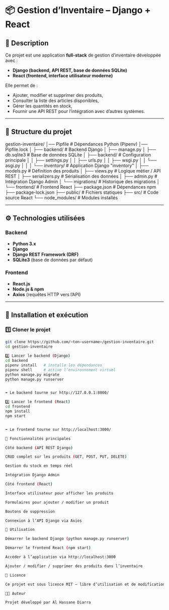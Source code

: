 # 📦 Gestion d’Inventaire – Django + React

## 📌 Description

Ce projet est une application **full-stack** de gestion d’inventaire développée avec :  
- **Django (backend, API REST, base de données SQLite)**  
- **React (frontend, interface utilisateur moderne)**  

Elle permet de :  
- Ajouter, modifier et supprimer des produits,  
- Consulter la liste des articles disponibles,  
- Gérer les quantités en stock,  
- Fournir une API REST pour l’intégration avec d’autres systèmes.  

---

## 📂 Structure du projet

gestion-inventaire/
│── Pipfile # Dépendances Python (Pipenv)
│── Pipfile.lock
│
├── backend/ # Backend Django
│ ├── manage.py
│ ├── db.sqlite3 # Base de données SQLite
│ ├── backend/ # Configuration principale
│ │ ├── settings.py
│ │ ├── urls.py
│ │ ├── wsgi.py
│ │ └── asgi.py
│ │
│ └── inventory/ # Application Django "inventory"
│ ├── models.py # Définition des produits
│ ├── views.py # Logique métier / API REST
│ ├── serializers.py # Sérialisation des données
│ ├── admin.py # Intégration Django Admin
│ └── migrations/ # Historique des migrations
│
└── frontend/ # Frontend React
├── package.json # Dépendances npm
├── package-lock.json
├── public/ # Fichiers statiques
├── src/ # Code source React
└── node_modules/ # Modules installés


---

## ⚙️ Technologies utilisées

### Backend
- **Python 3.x**  
- **Django**  
- **Django REST Framework (DRF)**  
- **SQLite3** (base de données par défaut)  

### Frontend
- **React.js**  
- **Node.js & npm**  
- **Axios** (requêtes HTTP vers l’API)  

---

## 🚀 Installation et exécution

### 1️⃣ Cloner le projet
```bash
git clone https://github.com/<ton-username>/gestion-inventaire.git
cd gestion-inventaire

2️⃣ Lancer le backend (Django)
cd backend
pipenv install   # installe les dépendances
pipenv shell     # active l’environnement virtuel
python manage.py migrate
python manage.py runserver


➡️ Le backend tourne sur http://127.0.0.1:8000/

3️⃣ Lancer le frontend (React)
cd frontend
npm install
npm start


➡️ Le frontend tourne sur http://localhost:3000/

🔧 Fonctionnalités principales

Côté backend (API REST Django)

CRUD complet sur les produits (GET, POST, PUT, DELETE)

Gestion du stock en temps réel

Intégration Django Admin

Côté frontend (React)

Interface utilisateur pour afficher les produits

Formulaires pour ajouter / modifier un produit

Boutons de suppression

Connexion à l’API Django via Axios

📡 Utilisation

Démarrer le backend Django (python manage.py runserver)

Démarrer le frontend React (npm start)

Accéder à l’application via http://localhost:3000

Ajouter / modifier / supprimer des produits dans l’inventaire

📜 Licence

Ce projet est sous licence MIT – libre d’utilisation et de modification.

👨‍💻 Auteur

Projet développé par Al Hassane Diarra
